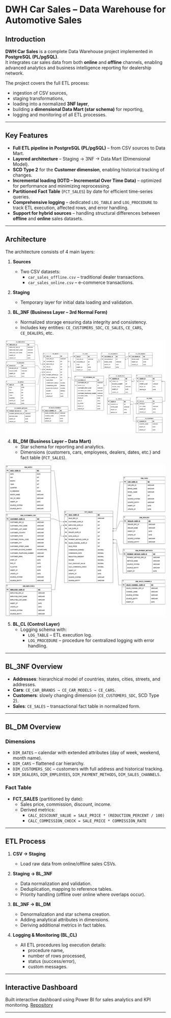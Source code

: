 # DWH Car Sales – Data Warehouse for Automotive Sales  

## Introduction  
**DWH Car Sales** is a complete Data Warehouse project implemented in **PostgreSQL (PL/pgSQL)**.  
It integrates car sales data from both **online** and **offline** channels, enabling advanced analytics and business intelligence reporting for dealership network.  

The project covers the full ETL process:  
- ingestion of CSV sources,  
- staging transformations,  
- loading into a normalized **3NF layer**,  
- building a **dimensional Data Mart (star schema)** for reporting,  
- logging and monitoring of all ETL processes.  

---

## Key Features  

- **Full ETL pipeline in PostgreSQL (PL/pgSQL)** – from CSV sources to Data Mart.  
- **Layered architecture** – Staging → 3NF → Data Mart (Dimensional Model).  
- **SCD Type 2** for the **Customer dimension**, enabling historical tracking of changes.  
- **Incremental loading (IOTD – Incremental Over Time Data)** – optimized for performance and minimizing reprocessing.  
- **Partitioned Fact Table** (`FCT_SALES`) by date for efficient time-series queries.  
- **Comprehensive logging** – dedicated `LOG_TABLE` and `LOG_PROCEDURE` to track ETL execution, affected rows, and error handling.  
- **Support for hybrid sources** – handling structural differences between **offline** and **online** sales datasets.  

---

## Architecture  

The architecture consists of 4 main layers:  

1. **Sources**  
   - Two CSV datasets:  
     - `car_sales_offline.csv` – traditional dealer transactions.  
     - `car_sales_online.csv` – e-commerce transactions.  

2. **Staging**  
   - Temporary layer for initial data loading and validation.  

3. **BL_3NF (Business Layer – 3rd Normal Form)**  
   - Normalized storage ensuring data integrity and consistency.  
   - Includes key entities: `CE_CUSTOMERS_SDC`, `CE_SALES`, `CE_CARS`, `CE_DEALERS`, etc.  

<p align="center">  
  <img src="screenshots/3NF.png" alt="Model 3NF" width="600"/>  
</p>

4. **BL_DM (Business Layer – Data Mart)**  
   - Star schema for reporting and analytics.  
   - Dimensions (customers, cars, employees, dealers, dates, etc.) and fact table (`FCT_SALES`).  

<p align="center">  
  <img src="screenshots/DM.png" alt="Model 3NF" width="600"/>  
</p> 

5. **BL_CL (Control Layer)**  
   - Logging schema with:  
     - `LOG_TABLE` – ETL execution log.  
     - `LOG_PROCEDURE` – procedure for centralized logging with error handling.  

---

## BL_3NF Overview  
- **Addresses**: hierarchical model of countries, states, cities, streets, and addresses.  
- **Cars**: `CE_CAR_BRANDS → CE_CAR_MODELS → CE_CARS`.  
- **Customers**: slowly changing dimension (`CE_CUSTOMERS_SDC`, SCD Type 2).  
- **Sales**: `CE_SALES` – transactional fact table in normalized form.  

---

## BL_DM Overview  

### Dimensions  
- `DIM_DATES` – calendar with extended attributes (day of week, weekend, month name).  
- `DIM_CARS` – flattened car hierarchy.  
- `DIM_CUSTOMERS_SDC` – customers with full address and historical tracking.  
- `DIM_DEALERS`, `DIM_EMPLOYEES`, `DIM_PAYMENT_METHODS`, `DIM_SALES_CHANNELS`.  

### Fact Table  
- **FCT_SALES** (partitioned by date):  
  - Sales price, commission, discount, income.  
  - Derived metrics:  
    - `CALC_DISCOUNT_VALUE = SALE_PRICE * (REDUCTION_PERCENT / 100)`  
    - `CALC_COMMISSION_CHECK = SALE_PRICE * COMMISSION_RATE`  

---

## ETL Process  

1. **CSV → Staging**  
   - Load raw data from online/offline sales CSVs.  

2. **Staging → BL_3NF**  
   - Data normalization and validation.  
   - Deduplication, mapping to reference tables.  
   - Priority handling (offline over online where overlaps occur).  

3. **BL_3NF → BL_DM**  
   - Denormalization and star schema creation.  
   - Adding analytical attributes in dimensions.  
   - Deriving additional metrics in fact tables.  

4. **Logging & Monitoring (BL_CL)**  
   - All ETL procedures log execution details:  
     - procedure name,  
     - number of rows processed,  
     - status (success/error),  
     - custom messages.  

---

## Interactive Dashboard

Built interactive dashboard using Power BI for sales analytics and KPI monitoring.
[Repository](https://github.com/yourusername/DWH_Car_Sales)

---
